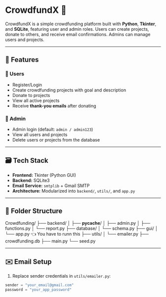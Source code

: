 # CrowdfundX 💸

CrowdfundX is a simple crowdfunding platform built with **Python**, **Tkinter**, and **SQLite**, featuring user and admin roles. Users can create projects, donate to others, and receive email confirmations. Admins can manage users and projects.

---

## 🔧 Features

### 👤 Users
- Register/Login
- Create crowdfunding projects with goal and description
- Donate to projects
- View all active projects
- Receive **thank-you emails** after donating

### 🔐 Admin
- Admin login (default: `admin / admin123`)
- View all users and projects
- Delete users or projects from the database

---

## 🗃️ Tech Stack

- **Frontend:** Tkinter (Python GUI)
- **Backend:** SQLite3
- **Email Service:** `smtplib` + Gmail SMTP
- **Architecture:** Modularized into `backend/`, `utils/`, and `app.py`

---

## 📁 Folder Structure

Crowdfunding/
├── backend/
│   ├── __pycache__/
│   ├── admin.py
│   ├── functions.py
│   └── report.py
├── database/
│   └── schema.py
├── gui/
│   └── app.py          👈 You have to runn this
├── utils/
│   └── emailer.py
├── crowdfunding.db
├── main.py
└── seed.py

---

## ✉️ Email Setup

1. Replace sender credentials in `utils/emailer.py`:
```python
sender = "your_email@gmail.com"
password = "your_app_password"

